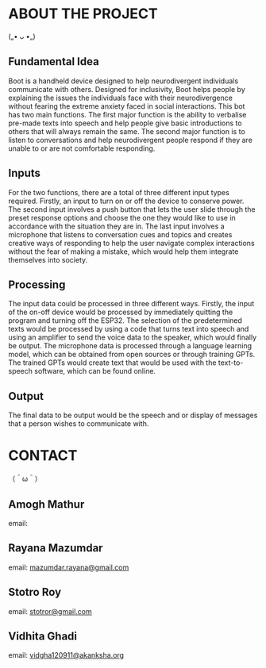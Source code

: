 # ABOUT THE PROJECT
(„• ᴗ •„)
## Fundamental Idea
Boot is a handheld device designed to help neurodivergent individuals communicate with others. Designed for inclusivity, Boot helps people by explaining the issues the individuals face with their neurodivergence without fearing the extreme anxiety faced in social interactions. This bot has two main functions. The first major function is the ability to verbalise pre-made texts into speech and help people give basic introductions to others that will always remain the same. The second major function is to listen to conversations and help neurodivergent people respond if they are unable to or are not comfortable responding.

## Inputs
For the two functions, there are a total of three different input types required. Firstly, an input to turn on or off the device to conserve power. The second input involves a push button that lets the user slide through the preset response options and choose the one they would like to use in accordance with the situation they are in. The last input involves a microphone that listens to conversation cues and topics and creates creative ways of responding to help the user navigate complex interactions without the fear of making a mistake, which would help them integrate themselves into society.

## Processing
The input data could be processed in three different ways. Firstly, the input of the on-off device would be processed by immediately quitting the program and turning off the ESP32. The selection of the predetermined texts would be processed by using a code that turns text into speech and using an amplifier to send the voice data to the speaker, which would finally be output. The microphone data is processed through a language learning model, which can be obtained from open sources or through training GPTs. The trained GPTs would create text that would be used with the text-to-speech software, which can be found online.

## Output
The final data to be output would be the speech and or display of messages that a person wishes to communicate with.


# CONTACT
（＾ω＾）
## Amogh Mathur
email: 
## Rayana Mazumdar
email: mazumdar.rayana@gmail.com
## Stotro Roy
email: stotror@gmail.com
## Vidhita Ghadi
email: vidgha120911@akanksha.org
